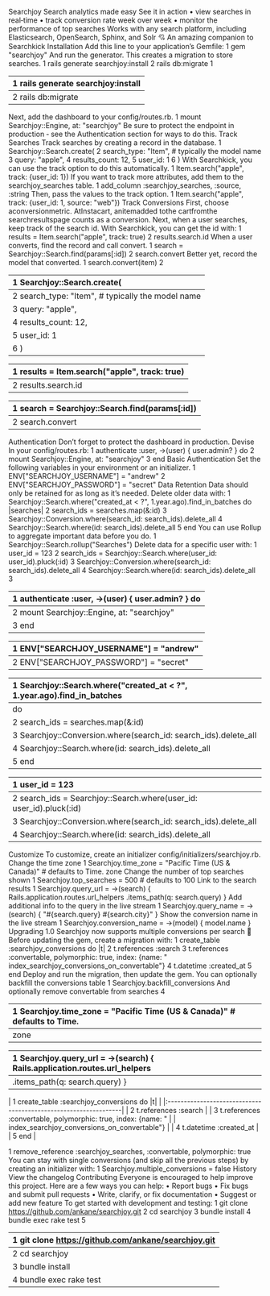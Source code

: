 Searchjoy
Search analytics made easy
See it in action
• view searches in real‑time
• track conversion rate week over week
• monitor the performance of top searches
Works with any search platform, including Elasticsearch, OpenSearch, Sphinx, and Solr
:cupid: An amazing companion to Searchkick
Installation
Add this line to your application’s Gemfile:
1 gem "searchjoy"
And run the generator. This creates a migration to store searches.
1 rails generate searchjoy:install
2 rails db:migrate
1

| 1 rails generate searchjoy:install   |
|:-------------------------------------|
| 2 rails db:migrate                   |

Next, add the dashboard to your config/routes.rb.
1 mount Searchjoy::Engine, at: "searchjoy"
Be sure to protect the endpoint in production ‑ see the Authentication section for ways to do this.
Track Searches
Track searches by creating a record in the database.
1 Searchjoy::Search.create(
2 search_type: "Item", # typically the model name
3 query: "apple",
4 results_count: 12,
5 user_id: 1
6 )
With Searchkick, you can use the track option to do this automatically.
1 Item.search("apple", track: {user_id: 1})
If you want to track more attributes, add them to the searchjoy_searches table.
1 add_column :searchjoy_searches, :source, :string
Then, pass the values to the track option.
1 Item.search("apple", track: {user_id: 1, source: "web"})
Track Conversions
First, choose aconversionmetric. AtInstacart, anitemadded tothe cartfromthe searchresultspage
counts as a conversion.
Next, when a user searches, keep track of the search id. With Searchkick, you can get the id with:
1 results = Item.search("apple", track: true)
2 results.search.id
When a user converts, find the record and call convert.
1 search = Searchjoy::Search.find(params[:id])
2 search.convert
Better yet, record the model that converted.
1 search.convert(item)
2

| 1 Searchjoy::Search.create(                       |
|:--------------------------------------------------|
| 2 search_type: "Item", # typically the model name |
| 3 query: "apple",                                 |
| 4 results_count: 12,                              |
| 5 user_id: 1                                      |
| 6 )                                               |

| 1 results = Item.search("apple", track: true)   |
|:------------------------------------------------|
| 2 results.search.id                             |

| 1 search = Searchjoy::Search.find(params[:id])   |
|:-------------------------------------------------|
| 2 search.convert                                 |

Authentication
Don’t forget to protect the dashboard in production.
Devise
In your config/routes.rb:
1 authenticate :user, ->(user) { user.admin? } do
2 mount Searchjoy::Engine, at: "searchjoy"
3 end
Basic Authentication
Set the following variables in your environment or an initializer.
1 ENV["SEARCHJOY_USERNAME"] = "andrew"
2 ENV["SEARCHJOY_PASSWORD"] = "secret"
Data Retention
Data should only be retained for as long as it’s needed. Delete older data with:
1 Searchjoy::Search.where("created_at < ?", 1.year.ago).find_in_batches
do |searches|
2 search_ids = searches.map(&:id)
3 Searchjoy::Conversion.where(search_id: search_ids).delete_all
4 Searchjoy::Search.where(id: search_ids).delete_all
5 end
You can use Rollup to aggregate important data before you do.
1 Searchjoy::Search.rollup("Searches")
Delete data for a specific user with:
1 user_id = 123
2 search_ids = Searchjoy::Search.where(user_id: user_id).pluck(:id)
3 Searchjoy::Conversion.where(search_id: search_ids).delete_all
4 Searchjoy::Search.where(id: search_ids).delete_all
3

| 1 authenticate :user, ->(user) { user.admin? } do   |
|:----------------------------------------------------|
| 2 mount Searchjoy::Engine, at: "searchjoy"          |
| 3 end                                               |

| 1 ENV["SEARCHJOY_USERNAME"] = "andrew"   |
|:-----------------------------------------|
| 2 ENV["SEARCHJOY_PASSWORD"] = "secret"   |

| 1 Searchjoy::Search.where("created_at < ?", 1.year.ago).find_in_batches   |
|:--------------------------------------------------------------------------|
| do |searches|                                                             |
| 2 search_ids = searches.map(&:id)                                         |
| 3 Searchjoy::Conversion.where(search_id: search_ids).delete_all           |
| 4 Searchjoy::Search.where(id: search_ids).delete_all                      |
| 5 end                                                                     |

| 1 user_id = 123                                                     |
|:--------------------------------------------------------------------|
| 2 search_ids = Searchjoy::Search.where(user_id: user_id).pluck(:id) |
| 3 Searchjoy::Conversion.where(search_id: search_ids).delete_all     |
| 4 Searchjoy::Search.where(id: search_ids).delete_all                |

Customize
To customize, create an initializer config/initializers/searchjoy.rb.
Change the time zone
1 Searchjoy.time_zone = "Pacific Time (US & Canada)" # defaults to Time.
zone
Change the number of top searches shown
1 Searchjoy.top_searches = 500 # defaults to 100
Link to the search results
1 Searchjoy.query_url = ->(search) { Rails.application.routes.url_helpers
.items_path(q: search.query) }
Add additional info to the query in the live stream
1 Searchjoy.query_name = ->(search) { "#{search.query} #{search.city}" }
Show the conversion name in the live stream
1 Searchjoy.conversion_name = ->(model) { model.name }
Upgrading
1.0
Searchjoy now supports multiple conversions per search :tada:
Before updating the gem, create a migration with:
1 create_table :searchjoy_conversions do |t|
2 t.references :search
3 t.references :convertable, polymorphic: true, index: {name: "
index_searchjoy_conversions_on_convertable"}
4 t.datetime :created_at
5 end
Deploy and run the migration, then update the gem.
You can optionally backfill the conversions table
1 Searchjoy.backfill_conversions
And optionally remove convertable from searches
4

| 1 Searchjoy.time_zone = "Pacific Time (US & Canada)" # defaults to Time.   |
|:---------------------------------------------------------------------------|
| zone                                                                       |

| 1 Searchjoy.query_url = ->(search) { Rails.application.routes.url_helpers   |
|:----------------------------------------------------------------------------|
| .items_path(q: search.query) }                                              |

| 1 create_table :searchjoy_conversions do |t|                    |
|:----------------------------------------------------------------|
| 2 t.references :search                                          |
| 3 t.references :convertable, polymorphic: true, index: {name: " |
| index_searchjoy_conversions_on_convertable"}                    |
| 4 t.datetime :created_at                                        |
| 5 end                                                           |

1 remove_reference :searchjoy_searches, :convertable, polymorphic: true
You can stay with single conversions (and skip all the previous steps) by creating an initializer with:
1 Searchjoy.multiple_conversions = false
History
View the changelog
Contributing
Everyone is encouraged to help improve this project. Here are a few ways you can help:
• Report bugs
• Fix bugs and submit pull requests
• Write, clarify, or fix documentation
• Suggest or add new feature
To get started with development and testing:
1 git clone https://github.com/ankane/searchjoy.git
2 cd searchjoy
3 bundle install
4 bundle exec rake test
5

| 1 git clone https://github.com/ankane/searchjoy.git   |
|:------------------------------------------------------|
| 2 cd searchjoy                                        |
| 3 bundle install                                      |
| 4 bundle exec rake test                               |